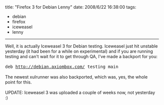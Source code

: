 title: "Firefox 3 for Debian Lenny"
date: 2008/6/22 16:38:00
tags:
- debian
- firefox
- iceweasel
- lenny
---
Well, it is actually Iceweasel 3 for Debian testing. Iceweasel just hit unstable yesterday (it had been for a while on experimental) and if you are running testing and can't wait for it to get through QA, I've made a backport for you:<br /><br /><tt>deb http://debian.axiombox.com/ testing main</tt><br /><br />The newest xulrunner was also backported, which was, yes, the whole point for this.<br /><br />UPDATE: Iceweasel 3 was uploaded a couple of weeks now, not yesterday :)<br />
